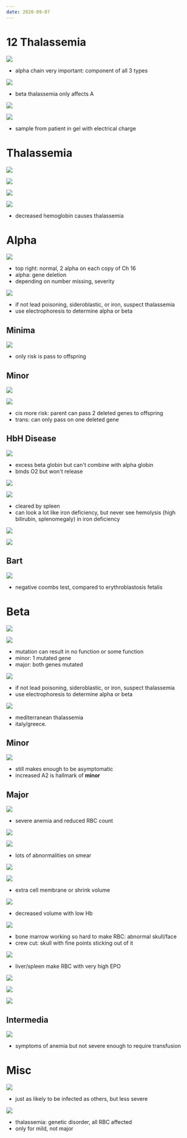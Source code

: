 ```yaml
---
date: 2020-09-07
---
```


# 12 Thalassemia

<!-- types of globin and hemoglobin.. -->

![](https://photos.thisispiggy.com/file/wikiFiles/ZDkXFm4.jpg)

- alpha chain very important: component of all 3 types

![](https://photos.thisispiggy.com/file/wikiFiles/MJM7RGM.jpg)

- beta thalassemia only affects A

![](https://photos.thisispiggy.com/file/wikiFiles/FIIs4CV.jpg)

<!-- gel electrophoresis and Hgb.. -->

![](https://photos.thisispiggy.com/file/wikiFiles/xQSy8JZ.jpg)

- sample from patient in gel with electrical charge

# Thalassemia

<!-- thalassemia overall problem, alpha vs beta. Major vs minor. Type of anemia.. -->

![](https://photos.thisispiggy.com/file/wikiFiles/gmp60Ic.jpg)

![](https://photos.thisispiggy.com/file/wikiFiles/ODmENHy.jpg)

![](https://photos.thisispiggy.com/file/wikiFiles/Kzocbey.jpg)

![](https://photos.thisispiggy.com/file/wikiFiles/w4HY50Z.jpg)

- decreased hemoglobin causes thalassemia

# Alpha

<!-- alpha thalassemia genes, chromosome, types.. -->

![](https://photos.thisispiggy.com/file/wikiFiles/03idUNp.jpg)

- top right: normal, 2 alpha on each copy of Ch 16
- alpha: gene deletion
- depending on number missing, severity

![](https://photos.thisispiggy.com/file/wikiFiles/8RAzgvZ.jpg)

- if not lead poisoning, sideroblastic, or iron, suspect thalassemia
- use electrophoresis to determine alpha or beta

## Minima

<!-- alpha thalassemia minima and minor, symptoms, demographics.. -->

![](https://photos.thisispiggy.com/file/wikiFiles/o4JHsZf.jpg)

- only risk is pass to offspring

## Minor

![](https://photos.thisispiggy.com/file/wikiFiles/6okIMvJ.jpg)

![](https://photos.thisispiggy.com/file/wikiFiles/qNEPrMW.jpg)

- cis more risk: parent can pass 2 deleted genes to offspring
- trans: can only pass on one deleted gene

## HbH Disease

<!-- 3 alpha missing disease, blood indices, symptoms, diagnosis, treatment.. -->

![](https://photos.thisispiggy.com/file/wikiFiles/W3GFnUv.jpg)

- excess beta globin but can't combine with alpha globin
- binds O2 but won't release

![](https://photos.thisispiggy.com/file/wikiFiles/Eza6J52.jpg)

![](https://photos.thisispiggy.com/file/wikiFiles/hRADkpE.jpg)

- cleared by spleen
- can look a lot like iron deficiency, but never see hemolysis (high bilirubin, splenomegaly) in iron deficiency

![](https://photos.thisispiggy.com/file/wikiFiles/y20a1FO.jpg)

![](https://photos.thisispiggy.com/file/wikiFiles/mNM7cV2.jpg)

## Bart

<!-- 4 alpha missing disease symptoms.. -->

![](https://photos.thisispiggy.com/file/wikiFiles/In7pn3c.jpg)

- negative coombs test, compared to erythroblastosis fetalis

# Beta

<!-- beta thalassemia genes, chromosomes.. -->

![](https://photos.thisispiggy.com/file/wikiFiles/jgsHlzj.jpg)

![](https://photos.thisispiggy.com/file/wikiFiles/2fON5Uc.jpg)

- mutation can result in no function or some function
- minor: 1 mutated gene
- major: both genes mutated

![](https://photos.thisispiggy.com/file/wikiFiles/8RAzgvZ.jpg)

- if not lead poisoning, sideroblastic, or iron, suspect thalassemia
- use electrophoresis to determine alpha or beta

<!-- beta thalassemia demographics -->

![](https://photos.thisispiggy.com/file/wikiFiles/QDGVoaE.jpg)

- mediterranean thalassemia
- italy/greece.

## Minor

<!-- beta thalassemia minor aka, symptoms, diagnosis.. -->

![](https://photos.thisispiggy.com/file/wikiFiles/k2ZL4R5.jpg)

- still makes enough to be asymptomatic
- increased A2 is hallmark of **minor**

## Major

<!-- beta thalassemia major, aka, symptoms, histology, diagnosis, infection, treatment.. -->

![](https://photos.thisispiggy.com/file/wikiFiles/wQGSVOa.jpg)

- severe anemia and reduced RBC count

![](https://photos.thisispiggy.com/file/wikiFiles/NwMAeNH.jpg)

![](https://photos.thisispiggy.com/file/wikiFiles/KN699Q0.jpg)

- lots of abnormalities on smear

![](https://photos.thisispiggy.com/file/wikiFiles/gD70FCj.jpg)

![](https://photos.thisispiggy.com/file/wikiFiles/UMGjOR8.jpg)

- extra cell membrane or shrink volume

![](https://photos.thisispiggy.com/file/wikiFiles/CbrmCSY.jpg)

- decreased volume with low Hb

![](https://photos.thisispiggy.com/file/wikiFiles/WDHSrIA.jpg)

- bone marrow working so hard to make RBC: abnormal skull/face
- crew cut: skull with fine points sticking out of it

![](https://photos.thisispiggy.com/file/wikiFiles/SlSfBKn.jpg)

- liver/spleen make RBC with very high EPO

![](https://photos.thisispiggy.com/file/wikiFiles/8eF6gSK.jpg)

![](https://photos.thisispiggy.com/file/wikiFiles/8XpGyGd.jpg)

![](https://photos.thisispiggy.com/file/wikiFiles/aFNHeed.jpg)

## Intermedia

<!-- beta thalassemia intermedia is, symptoms.. -->

![](https://photos.thisispiggy.com/file/wikiFiles/vpirLYu.jpg)

- symptoms of anemia but not severe enough to require transfusion

# Misc

<!-- malaria and thalassemia.. -->

![](https://photos.thisispiggy.com/file/wikiFiles/pMu9Wdi.jpg)

- just as likely to be infected as others, but less severe

<!-- RDW and thalassemia.. -->

![](https://photos.thisispiggy.com/file/wikiFiles/5uhO3Hx.jpg)

- thalassemia: genetic disorder, all RBC affected
- only for mild, not major
